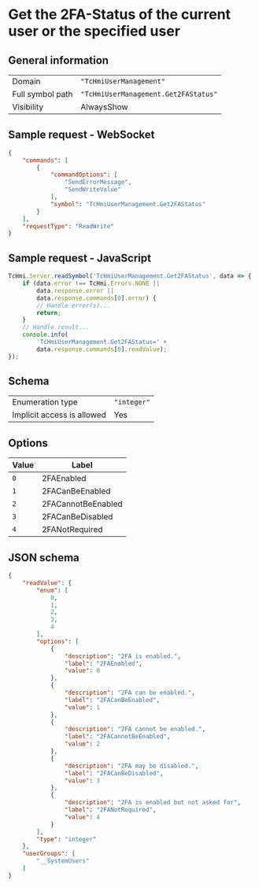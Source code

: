 # Get the 2FA-Status of the current user or the specified user

## General information

|  |  |
| - | - |
| Domain | `"TcHmiUserManagement"` |
| Full symbol path | `"TcHmiUserManagement.Get2FAStatus"` |
| Visibility | AlwaysShow |

## Sample request - WebSocket

```json
{
    "commands": [
        {
            "commandOptions": [
                "SendErrorMessage",
                "SendWriteValue"
            ],
            "symbol": "TcHmiUserManagement.Get2FAStatus"
        }
    ],
    "requestType": "ReadWrite"
}
```

## Sample request - JavaScript

```javascript
TcHmi.Server.readSymbol('TcHmiUserManagement.Get2FAStatus', data => {
    if (data.error !== TcHmi.Errors.NONE ||
        data.response.error ||
        data.response.commands[0].error) {
        // Handle error(s)...
        return;
    }
    // Handle result...
    console.info(
        'TcHmiUserManagement.Get2FAStatus=' +
        data.response.commands[0].readValue);
});
```

## Schema

|  |  |
| - | - |
| Enumeration type | `"integer"` |
| Implicit access is allowed | Yes |

## Options

| Value | Label |
| ----- | ----- |
| `0` | 2FAEnabled |
| `1` | 2FACanBeEnabled |
| `2` | 2FACannotBeEnabled |
| `3` | 2FACanBeDisabled |
| `4` | 2FANotRequired |

## JSON schema

```json
{
    "readValue": {
        "enum": [
            0,
            1,
            2,
            3,
            4
        ],
        "options": [
            {
                "description": "2FA is enabled.",
                "label": "2FAEnabled",
                "value": 0
            },
            {
                "description": "2FA can be enabled.",
                "label": "2FACanBeEnabled",
                "value": 1
            },
            {
                "description": "2FA cannot be enabled.",
                "label": "2FACannotBeEnabled",
                "value": 2
            },
            {
                "description": "2FA may be disabled.",
                "label": "2FACanBeDisabled",
                "value": 3
            },
            {
                "description": "2FA is enabled but not asked for",
                "label": "2FANotRequired",
                "value": 4
            }
        ],
        "type": "integer"
    },
    "userGroups": [
        "__SystemUsers"
    ]
}
```
